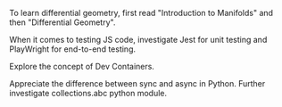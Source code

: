 To learn differential geometry, first read "Introduction to Manifolds" and then "Differential Geometry".

When it comes to testing JS code, investigate Jest for unit testing and PlayWright for end-to-end testing.

Explore the concept of Dev Containers.

Appreciate the difference between sync and async in Python.
Further investigate collections.abc python module.
